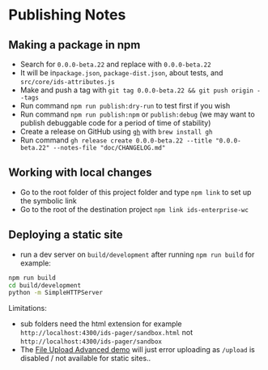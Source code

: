 # Publishing Notes

## Making a package in npm

- Search for `0.0.0-beta.22` and replace with `0.0.0-beta.22`
- It will be in`package.json`, `package-dist.json`, about tests, and `src/core/ids-attributes.js`
- Make and push a tag with `git tag 0.0.0-beta.22 && git push origin --tags`
- Run command `npm run publish:dry-run` to test first if you wish
- Run command `npm run publish:npm` or `publish:debug` (we may want to publish debuggable code for a period of time of stability)
- Create a release on GitHub using [`gh`](https://cli.github.com/manual/gh_release_create) with `brew install gh`
- Run command `gh release create 0.0.0-beta.22 --title "0.0.0-beta.22" --notes-file "doc/CHANGELOG.md"`

## Working with local changes

- Go to the root folder of this project folder and type `npm link` to set up the symbolic link
- Go to the root of the destination project `npm link ids-enterprise-wc`

## Deploying a static site

- run a dev server on `build/development` after running `npm run build` for example:

```sh
npm run build
cd build/development
python -m SimpleHTTPServer
```

Limitations:

- sub folders need the html extension for example `http://localhost:4300/ids-pager/sandbox.html` not `http://localhost:4300/ids-pager/sandbox`
- The [File Upload Advanced demo](http://localhost:4300/ids-upload-advanced/) will just error uploading as `/upload` is disabled / not available for static sites..

